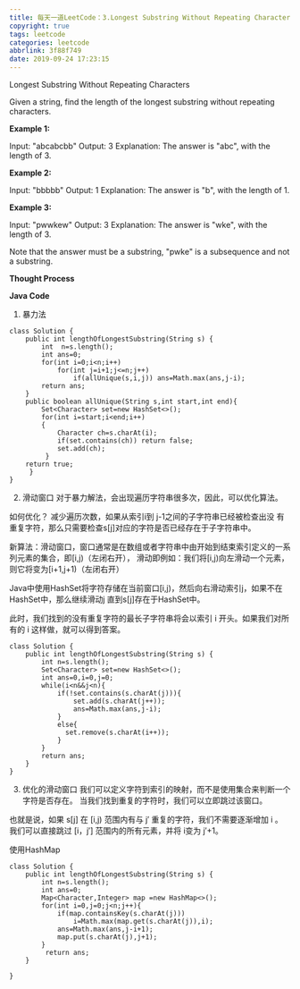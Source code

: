 ```yaml
---
title: 每天一道LeetCode：3.Longest Substring Without Repeating Characters
copyright: true
tags: leetcode
categories: leetcode
abbrlink: 3f88f749
date: 2019-09-24 17:23:15
---
```

Longest Substring Without Repeating Characters
<!--more-->
Given a string, find the length of the longest substring without repeating characters.

**Example 1:**

Input: "abcabcbb"
Output: 3 
Explanation: The answer is "abc", with the length of 3. 

**Example 2:**

Input: "bbbbb"
Output: 1
Explanation: The answer is "b", with the length of 1.

**Example 3:**

Input: "pwwkew"
Output: 3
Explanation: The answer is "wke", with the length of 3. 


Note that the answer must be a substring, "pwke" is a subsequence and not a substring.


****Thought Process****



**Java Code**
1. 暴力法
```
class Solution {
    public int lengthOfLongestSubstring(String s) {
        int  n=s.length();
        int ans=0;
        for(int i=0;i<n;i++)
            for(int j=i+1;j<=n;j++)
                if(allUnique(s,i,j)) ans=Math.max(ans,j-i);
        return ans;
    }
    public boolean allUnique(String s,int start,int end){
        Set<Character> set=new HashSet<>();
        for(int i=start;i<end;i++)
        {
            Character ch=s.charAt(i);
            if(set.contains(ch)) return false;
            set.add(ch);
         }
    return true;  
     }
}
```
2. 滑动窗口
对于暴力解法，会出现遍历字符串很多次，因此，可以优化算法。

如何优化？ 减少遍历次数，如果从索引i到 j-1之间的子字符串已经被检查出没
有重复字符，那么只需要检查s[j]对应的字符是否已经存在于子字符串中。

新算法：滑动窗口，窗口通常是在数组或者字符串中由开始到结束索引定义的一系列元素的集合，即[i,j)（左闭右开）， 滑动即例如：我们将[i,j)向左滑动一个元素，则它将变为[i+1,j+1)（左闭右开）

Java中使用HashSet将字符存储在当前窗口[i,j)，然后向右滑动索引j，如果不在HashSet中，那么继续滑动j 直到s[j]存在于HashSet中。


此时，我们找到的没有重复字符的最长子字符串将会以索引 i 开头。如果我们对所有的 i 这样做，就可以得到答案。

```
class Solution {
    public int lengthOfLongestSubstring(String s) {
        int n=s.length();
        Set<Character> set=new HashSet<>();
        int ans=0,i=0,j=0;
        while(i<n&&j<n){
            if(!set.contains(s.charAt(j))){
                set.add(s.charAt(j++));
                ans=Math.max(ans,j-i);
            }
            else{
              set.remove(s.charAt(i++));
            }
        }
        return ans;
    }
}

```

3. 优化的滑动窗口
   我们可以定义字符到索引的映射，而不是使用集合来判断一个字符是否存在。 当我们找到重复的字符时，我们可以立即跳过该窗口。

也就是说，如果 s[j]  在 [i,j)  范围内有与 j′ 重复的字符，我们不需要逐渐增加 i 。 我们可以直接跳过 [i，j′] 范围内的所有元素，并将 i变为 j′+1。

使用HashMap
```
class Solution {
    public int lengthOfLongestSubstring(String s) {
        int n=s.length();
        int ans=0;
        Map<Character,Integer> map =new HashMap<>();
        for(int i=0,j=0;j<n;j++){
            if(map.containsKey(s.charAt(j)))
                i=Math.max(map.get(s.charAt(j)),i);
            ans=Math.max(ans,j-i+1);
            map.put(s.charAt(j),j+1);
        }
         return ans;
    }
   
}

```
